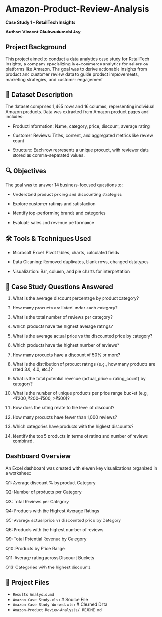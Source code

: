 # Amazon-Product-Review-Analysis

**Case Study 1 - RetailTech Insights**

**Author: Vincent Chukwudumebi Joy**

## Project Background

This project aimed to conduct a data analytics case study for RetailTech Insights, a company specializing in e-commerce analytics for sellers on platforms like Amazon. The goal was to derive actionable insights from product and customer review data to guide product improvements, marketing strategies, and customer engagement.

## 📁 Dataset Description

The dataset comprises 1,465 rows and 16 columns, representing individual Amazon products. Data was extracted from Amazon product pages and includes:

- Product Information: Name, category, price, discount, average rating

- Customer Reviews: Titles, content, and aggregated metrics like review count

- Structure: Each row represents a unique product, with reviewer data stored as comma-separated values.

## 🔍 Objectives

The goal was to answer 14 business-focused questions to:

- Understand product pricing and discounting strategies

- Explore customer ratings and satisfaction

- Identify top-performing brands and categories

- Evaluate sales and revenue performance
  
## 🛠 Tools & Techniques Used

- Microsoft Excel: Pivot tables, charts, calculated fields

- Data Cleaning: Removed duplicates, blank rows, changed datatypes

- Visualization: Bar, column, and pie charts for interpretation
  
## 📄 Case Study Questions Answered

1.  What is the average discount percentage by product category?

2. How many products are listed under each category?

3. What is the total number of reviews per category?

4. Which products have the highest average ratings?

5. What is the average actual price vs the discounted price by category?

6. Which products have the highest number of reviews?

7. How many products have a discount of 50% or more?

8. What is the distribution of product ratings (e.g., how many products are rated 3.0, 4.0, etc.)?

9. What is the total potential revenue (actual_price × rating_count) by category?

10. What is the number of unique products per price range bucket (e.g., <₹200, ₹200–₹500, >₹500)?

11. How does the rating relate to the level of discount?

12. How many products have fewer than 1,000 reviews?

13. Which categories have products with the highest discounts?

14. Identify the top 5 products in terms of rating and number of reviews combined.

## Dashboard Overview

An Excel dashboard was created with eleven key visualizations organized in a worksheet:

Q1: Average discount % by product Category

Q2: Number of products per Category

Q3: Total Reviews per Category

Q4: Products with the Highest Average Ratings

Q5: Average actual price vs discounted price by Category

Q6: Products with the highest number of reviews

Q9: Total Potential Revenue by Category

Q10: Products by Price Range 

Q11: Average rating across Discount Buckets

Q13: Categories with the highest discounts

## 📂 Project Files

- `Results Analysis.md`
- `Amazon Case Study.xlsx`         # Source File
- `Amazon Case Study Worked.xlsx`  # Cleaned Data
- `Amazon-Product-Review-Analysis/ README.md`
